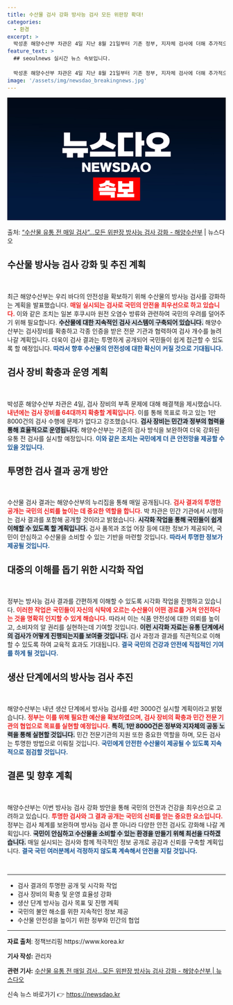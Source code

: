 ```yaml
---
title: 수산물 검사 강화 방사능 검사 모든 위판장 확대!
categories:
  - 환경
excerpt: >
  박성훈 해양수산부 차관은 4일 지난 8월 21일부터 기존 정부, 지자체 검사에 더해 추가적으로 유통 전 검사…
feature_text: >
  ## seoulnews 실시간 뉴스 속보입니다.

  박성훈 해양수산부 차관은 4일 지난 8월 21일부터 기존 정부, 지자체 검사에 더해 추가적으로 유통 전 검사…
image: '/assets/img/newsdao_breakingnews.jpg'
---
```


![뉴스다오 속보](/assets/img/newsdao_breakingnews.jpg)

<p>출처: <a href="https://newsdao.kr/1783" rel="dofollow">“수산물 유통 전 매일 검사”…모든 위판장 방사능 검사 강화 - 해양수산부</a> | 뉴스다오</p>

<h2 data-ke-size="size26">수산물 방사능 검사 강화 및 추진 계획</h2>

<p data-ke-size="size16">&nbsp;</p>

<p data-ke-size="size16">최근 해양수산부는 우리 바다의 안전성을 확보하기 위해 수산물의 방사능 검사를 강화하는 계획을 발표했습니다. <b><span style="color: #ee2323;">매일 실시되는 검사로 국민의 안전을 최우선으로 하고 있습니다.</span></b> 이와 같은 조치는 일본 후쿠시마 원전 오염수 방류와 관련하여 국민의 우려를 덜어주기 위해 필요합니다. <b><span style="background-color: #21538527;">수산물에 대한 지속적인 검사 시스템이 구축되어 있습니다.</span></b> 해양수산부는 검사장비를 확충하고 각종 인증을 받은 전문 기관과 협력하여 검사 개수를 늘려나갈 계획입니다. 더욱이 검사 결과는 투명하게 공개되어 국민들이 쉽게 접근할 수 있도록 할 예정입니다. <b><span style="color: #1a5490;">따라서 향후 수산물의 안전성에 대한 확신이 커질 것으로 기대됩니다.</span></b></p>

<h2 data-ke-size="size26">검사 장비 확충과 운영 계획</h2>

<p data-ke-size="size16">&nbsp;</p>

<p data-ke-size="size16">박성훈 해양수산부 차관은 4일, 검사 장비의 부족 문제에 대해 해결책을 제시했습니다. <b><span style="color: #ee2323;">내년에는 검사 장비를 64대까지 확충할 계획입니다.</span></b> 이를 통해 목표로 하고 있는 1만 8000건의 검사 수행에 문제가 없다고 강조했습니다. <b><span style="background-color: #21538527;">검사 장비는 민간과 정부의 협력을 통해 효율적으로 운영됩니다.</span></b> 해양수산부는 기존의 검사 방식을 보완하여 더욱 강화된 유통 전 검사를 실시할 예정입니다. <b><span style="color: #1a5490;">이와 같은 조치는 국민에게 더 큰 안전망을 제공할 수 있을 것입니다.</span></b></p>

<h2 data-ke-size="size26">투명한 검사 결과 공개 방안</h2>

<p data-ke-size="size16">&nbsp;</p>

<p data-ke-size="size16">수산물 검사 결과는 해양수산부의 누리집을 통해 매일 공개됩니다. <b><span style="color: #ee2323;">검사 결과의 투명한 공개는 국민의 신뢰를 높이는 데 중요한 역할을 합니다.</span></b> 박 차관은 민간 기관에서 시행하는 검사 결과를 포함해 공개할 것이라고 밝혔습니다. <b><span style="background-color: #21538527;">시각화 작업을 통해 국민들이 쉽게 이해할 수 있도록 할 계획입니다.</span></b> 검사 품목과 조업 어장 등에 대한 정보가 제공되어, 국민이 안심하고 수산물을 소비할 수 있는 기반을 마련할 것입니다. <b><span style="color: #1a5490;">따라서 투명한 정보가 제공될 것입니다.</span></b></p>

<h2 data-ke-size="size26">대중의 이해를 돕기 위한 시각화 작업</h2>

<p data-ke-size="size16">&nbsp;</p>

<p data-ke-size="size16">정부는 방사능 검사 결과를 간편하게 이해할 수 있도록 시각화 작업을 진행하고 있습니다. <b><span style="color: #ee2323;">이러한 작업은 국민들이 자신의 식탁에 오르는 수산물이 어떤 경로를 거쳐 안전하다는 것을 명확히 인지할 수 있게 해습니다.</span></b> 따라서 이는 식품 안전성에 대한 의뢰를 높이고, 소비자의 알 권리를 실현하는데 기여할 것입니다. <b><span style="background-color: #21538527;">이런 시각화 자료는 유통 단계에서의 검사가 어떻게 진행되는지를 보여줄 것입니다.</span></b> 검사 과정과 결과를 직관적으로 이해할 수 있도록 하여 교육적 효과도 기대됩니다. <b><span style="color: #1a5490;">결국 국민의 건강과 안전에 직접적인 기여를 하게 될 것입니다.</span></b></p>

<h2 data-ke-size="size26">생산 단계에서의 방사능 검사 추진</h2>

<p data-ke-size="size16">&nbsp;</p>

<p data-ke-size="size16">해양수산부는 내년 생산 단계에서 방사능 검사를 4만 3000건 실시할 계획이라고 밝혔습니다. <b><span style="color: #ee2323;">정부는 이를 위해 필요한 예산을 확보하였으며, 검사 장비의 확충과 민간 전문 기관의 협업으로 목표를 실현할 예정입니다.</span></b> <b><span style="background-color: #21538527;">특히, 1만 8000건은 정부와 지자체의 공동 노력을 통해 실현할 것입니다.</span></b> 민간 전문기관의 지원 또한 중요한 역할을 하며, 모든 검사는 투명한 방법으로 이뤄질 것입니다. <b><span style="color: #1a5490;">국민에게 안전한 수산물이 제공될 수 있도록 지속적으로 점검할 것입니다.</span></b></p>

<h2 data-ke-size="size26">결론 및 향후 계획</h2>

<p data-ke-size="size16">&nbsp;</p>

<p data-ke-size="size16">해양수산부는 이번 방사능 검사 강화 방안을 통해 국민의 안전과 건강을 최우선으로 고려하고 있습니다. <b><span style="color: #ee2323;">투명한 검사와 그 결과 공개는 국민의 신뢰를 얻는 중요한 요소입니다.</span></b> 정부는 검사 체계를 보완하며 방사능 검사 뿐 아니라 다양한 안전 검사도 강화해 나갈 계획입니다. <b><span style="background-color: #21538527;">국민이 안심하고 수산물을 소비할 수 있는 환경을 만들기 위해 최선을 다하겠습니다.</span></b> 매일 실시되는 검사와 함께 적극적인 정보 공개로 공감과 신뢰를 구축할 계획입니다. <b><span style="color: #1a5490;">결국 국민 여러분께서 걱정하지 않도록 계속해서 안전을 지킬 것입니다.</span></b></p>

<p data-ke-size="size16">&nbsp;</p>

<hr>

<ul>
<li>검사 결과의 투명한 공개 및 시각화 작업</li>
<li>검사 장비의 확충 및 운영 효율성 강화</li>
<li>생산 단계 방사능 검사 목표 및 진행 계획</li>
<li>국민의 불안 해소를 위한 지속적인 정보 제공</li>
<li>수산물 안전성을 높이기 위한 정부와 민간의 협업</li>
</ul>

<hr>

<p data-ke-size="size16"><b>자료 출처</b>: 정책브리핑 https://www.korea.kr</p>
<p data-ke-size="size16"><b>기사 작성:</b> 관리자</p>
<p data-ke-size="size16"><b>관련 기사:</b> <a href="https://newsdao.kr/1783">수산물 유통 전 매일 검사…모든 위판장 방사능 검사 강화 - 해양수산부 | 뉴스다오</a></p> 

신속 뉴스 바로가기 👉 <a href="https://newsdao.kr" rel="dofollow">https://newsdao.kr</a>


